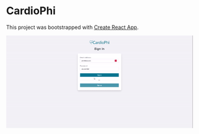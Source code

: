 # CardioPhi

This project was bootstrapped with [Create React App](https://github.com/facebook/create-react-app).

![](public/overview.gif)
